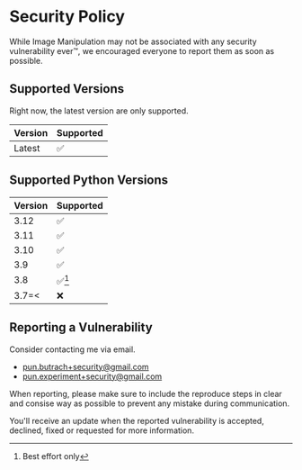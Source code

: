 # Security Policy
While Image Manipulation may not be associated with any
security vulnerability ever:tm:, we encouraged everyone
to report them as soon as possible.

## Supported Versions
Right now, the latest version are only supported.

| Version | Supported          |
| ------- | ------------------ |
| Latest  | :white_check_mark: |

## Supported Python Versions
| Version | Supported              |
| ------- | ---------------------- |
| 3.12    | :white_check_mark:     |
| 3.11    | :white_check_mark:     |
| 3.10    | :white_check_mark:     |
| 3.9     | :white_check_mark:     |
| 3.8     | :white_check_mark:[^1] |
| 3.7=<   | :x:                    |

## Reporting a Vulnerability
Consider contacting me via email.

- pun.butrach+security@gmail.com
- pun.experiment+security@gmail.com

When reporting, please make sure to include
the reproduce steps in clear and consise way as possible
to prevent any mistake during communication.

You'll receive an update when the reported vulnerability is
accepted, declined, fixed or requested for more information.

[^1]: Best effort only
